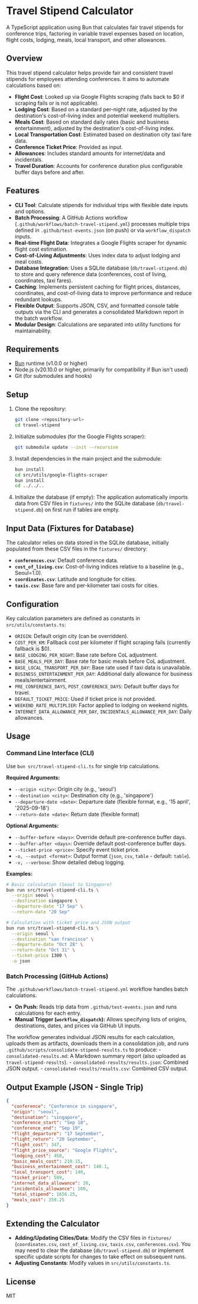 # Travel Stipend Calculator

A TypeScript application using Bun that calculates fair travel stipends for conference trips, factoring in variable travel expenses based on location, flight costs, lodging, meals, local transport, and other allowances.

## Overview

This travel stipend calculator helps provide fair and consistent travel stipends for employees attending conferences. It aims to automate calculations based on:

-   **Flight Cost**: Looked up via Google Flights scraping (falls back to $0 if scraping fails or is not applicable).
-   **Lodging Cost**: Based on a standard per-night rate, adjusted by the destination's cost-of-living index and potential weekend multipliers.
-   **Meals Cost**: Based on standard daily rates (basic and business entertainment), adjusted by the destination's cost-of-living index.
-   **Local Transportation Cost**: Estimated based on destination city taxi fare data.
-   **Conference Ticket Price**: Provided as input.
-   **Allowances**: Includes standard amounts for internet/data and incidentals.
-   **Travel Duration**: Accounts for conference duration plus configurable buffer days before and after.

## Features

-   **CLI Tool**: Calculate stipends for individual trips with flexible date inputs and options.
-   **Batch Processing**: A GitHub Actions workflow (`.github/workflows/batch-travel-stipend.yml`) processes multiple trips defined in `.github/test-events.json` (on push) or via `workflow_dispatch` inputs.
-   **Real-time Flight Data**: Integrates a Google Flights scraper for dynamic flight cost estimation.
-   **Cost-of-Living Adjustments**: Uses index data to adjust lodging and meal costs.
-   **Database Integration**: Uses a SQLite database (`db/travel-stipend.db`) to store and query reference data (conferences, cost of living, coordinates, taxi fares).
-   **Caching**: Implements persistent caching for flight prices, distances, coordinates, and cost-of-living data to improve performance and reduce redundant lookups.
-   **Flexible Output**: Supports JSON, CSV, and formatted console table outputs via the CLI and generates a consolidated Markdown report in the batch workflow.
-   **Modular Design**: Calculations are separated into utility functions for maintainability.

## Requirements

-   [Bun](https://bun.sh/) runtime (v1.0.0 or higher)
-   Node.js (v20.10.0 or higher, primarily for compatibility if Bun isn't used)
-   Git (for submodules and hooks)

## Setup

1.  Clone the repository:
    ```bash
    git clone <repository-url>
    cd travel-stipend
    ```
2.  Initialize submodules (for the Google Flights scraper):
    ```bash
    git submodule update --init --recursive
    ```
3.  Install dependencies in the main project and the submodule:
    ```bash
    bun install
    cd src/utils/google-flights-scraper
    bun install
    cd ../../..
    ```
4.  Initialize the database (if empty): The application automatically imports data from CSV files in `fixtures/` into the SQLite database (`db/travel-stipend.db`) on first run if tables are empty.

## Input Data (Fixtures for Database)

The calculator relies on data stored in the SQLite database, initially populated from these CSV files in the `fixtures/` directory:

-   **`conferences.csv`**: Default conference data.
-   **`cost_of_living.csv`**: Cost-of-living indices relative to a baseline (e.g., Seoul=1.0).
-   **`coordinates.csv`**: Latitude and longitude for cities.
-   **`taxis.csv`**: Base fare and per-kilometer taxi costs for cities.

## Configuration

Key calculation parameters are defined as constants in `src/utils/constants.ts`:

-   `ORIGIN`: Default origin city (can be overridden).
-   `COST_PER_KM`: Fallback cost per kilometer if flight scraping fails (currently fallback is $0).
-   `BASE_LODGING_PER_NIGHT`: Base rate before CoL adjustment.
-   `BASE_MEALS_PER_DAY`: Base rate for basic meals before CoL adjustment.
-   `BASE_LOCAL_TRANSPORT_PER_DAY`: Base rate used if taxi data is unavailable.
-   `BUSINESS_ENTERTAINMENT_PER_DAY`: Additional daily allowance for business meals/entertainment.
-   `PRE_CONFERENCE_DAYS`, `POST_CONFERENCE_DAYS`: Default buffer days for travel.
-   `DEFAULT_TICKET_PRICE`: Used if ticket price is not provided.
-   `WEEKEND_RATE_MULTIPLIER`: Factor applied to lodging on weekend nights.
-   `INTERNET_DATA_ALLOWANCE_PER_DAY`, `INCIDENTALS_ALLOWANCE_PER_DAY`: Daily allowances.

## Usage

### Command Line Interface (CLI)

Use `bun src/travel-stipend-cli.ts` for single trip calculations.

**Required Arguments:**

-   `--origin <city>`: Origin city (e.g., 'seoul')
-   `--destination <city>`: Destination city (e.g., 'singapore')
-   `--departure-date <date>`: Departure date (flexible format, e.g., '15 april', '2025-09-18')
-   `--return-date <date>`: Return date (flexible format)

**Optional Arguments:**

-   `--buffer-before <days>`: Override default pre-conference buffer days.
-   `--buffer-after <days>`: Override default post-conference buffer days.
-   `--ticket-price <price>`: Specify event ticket price.
-   `-o, --output <format>`: Output format (`json`, `csv`, `table` - default: `table`).
-   `-v, --verbose`: Show detailed debug logging.

**Examples:**

```bash
# Basic calculation (Seoul to Singapore)
bun run src/travel-stipend-cli.ts \
  --origin seoul \
  --destination singapore \
  --departure-date "17 Sep" \
  --return-date "20 Sep"

# Calculation with ticket price and JSON output
bun run src/travel-stipend-cli.ts \
  --origin seoul \
  --destination "san francisco" \
  --departure-date "Oct 28" \
  --return-date "Oct 31" \
  --ticket-price 1300 \
  -o json
```

### Batch Processing (GitHub Actions)

The `.github/workflows/batch-travel-stipend.yml` workflow handles batch calculations.

-   **On Push:** Reads trip data from `.github/test-events.json` and runs calculations for each entry.
-   **Manual Trigger (`workflow_dispatch`):** Allows specifying lists of origins, destinations, dates, and prices via GitHub UI inputs.

The workflow generates individual JSON results for each calculation, uploads them as artifacts, downloads them in a consolidation job, and runs `.github/scripts/consolidate-stipend-results.ts` to produce:
    -   `consolidated-results.md`: A Markdown summary report (also uploaded as `travel-stipend-results`).
    -   `consolidated-results/results.json`: Combined JSON output.
    -   `consolidated-results/results.csv`: Combined CSV output.

## Output Example (JSON - Single Trip)

```json
{
  "conference": "Conference in singapore",
  "origin": "seoul",
  "destination": "singapore",
  "conference_start": "Sep 18",
  "conference_end": "Sep 19",
  "flight_departure": "17 September",
  "flight_return": "20 September",
  "flight_cost": 347,
  "flight_price_source": "Google Flights",
  "lodging_cost": 450,
  "basic_meals_cost": 210.15,
  "business_entertainment_cost": 140.1,
  "local_transport_cost": 140,
  "ticket_price": 599,
  "internet_data_allowance": 20,
  "incidentals_allowance": 100,
  "total_stipend": 1656.25,
  "meals_cost": 350.25
}
```

## Extending the Calculator

-   **Adding/Updating Cities/Data**: Modify the CSV files in `fixtures/` (`coordinates.csv`, `cost_of_living.csv`, `taxis.csv`, `conferences.csv`). You may need to clear the database (`db/travel-stipend.db`) or implement specific update scripts for changes to take effect on subsequent runs.
-   **Adjusting Constants**: Modify values in `src/utils/constants.ts`.

## License

MIT
